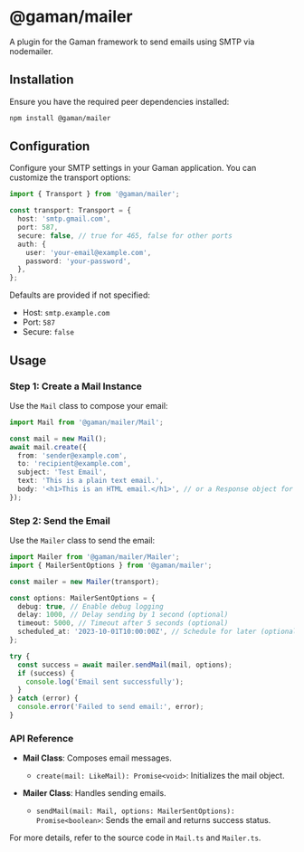 # @gaman/mailer

A plugin for the Gaman framework to send emails using SMTP via nodemailer.

## Installation

Ensure you have the required peer dependencies installed:

```bash
npm install @gaman/mailer
```

## Configuration

Configure your SMTP settings in your Gaman application. You can customize the transport options:

```typescript
import { Transport } from '@gaman/mailer';

const transport: Transport = {
  host: 'smtp.gmail.com',
  port: 587,
  secure: false, // true for 465, false for other ports
  auth: {
    user: 'your-email@example.com',
    password: 'your-password',
  },
};
```

Defaults are provided if not specified:
- Host: `smtp.example.com`
- Port: `587`
- Secure: `false`

## Usage

### Step 1: Create a Mail Instance

Use the `Mail` class to compose your email:

```typescript
import Mail from '@gaman/mailer/Mail';

const mail = new Mail();
await mail.create({
  from: 'sender@example.com',
  to: 'recipient@example.com',
  subject: 'Test Email',
  text: 'This is a plain text email.',
  body: '<h1>This is an HTML email.</h1>', // or a Response object for dynamic content
});
```

### Step 2: Send the Email

Use the `Mailer` class to send the email:

```typescript
import Mailer from '@gaman/mailer/Mailer';
import { MailerSentOptions } from '@gaman/mailer';

const mailer = new Mailer(transport);

const options: MailerSentOptions = {
  debug: true, // Enable debug logging
  delay: 1000, // Delay sending by 1 second (optional)
  timeout: 5000, // Timeout after 5 seconds (optional)
  scheduled_at: '2023-10-01T10:00:00Z', // Schedule for later (optional)
};

try {
  const success = await mailer.sendMail(mail, options);
  if (success) {
    console.log('Email sent successfully');
  }
} catch (error) {
  console.error('Failed to send email:', error);
}
```

### API Reference

- **Mail Class**: Composes email messages.
  - `create(mail: LikeMail): Promise<void>`: Initializes the mail object.

- **Mailer Class**: Handles sending emails.
  - `sendMail(mail: Mail, options: MailerSentOptions): Promise<boolean>`: Sends the email and returns success status.

For more details, refer to the source code in `Mail.ts` and `Mailer.ts`.
